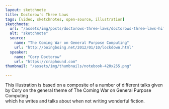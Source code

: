 ```yaml
---
layout: sketchnote
title: Doctorow's Three Laws
tags: [video, sketchnotes, open-source, illustration]
sketchnote:
  url: "/assets/img/posts/doctorows-three-laws/doctorows-three-laws-hifi.png"
  alt: "sketchnote"
  source:
    name: "The Coming War on General Purpose Computing"
    url: "http://boingboing.net/2012/01/10/lockdown.html"
  speaker:
    name: "Cory Doctorow"
    url: "https://craphound.com"
thumbnail: "/assets/img/thumbnails/notebook-420x255.png"

---
```


This illustration is based on a composite of a number of different talks
given by Cory on the general theme of The Coming War on General Purpose Computing  
which he writes and talks about when not writing wonderful fiction.
